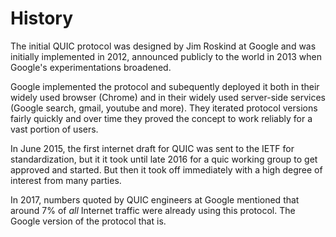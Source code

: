 # History

The initial QUIC protocol was designed by Jim Roskind at Google and was
initially implemented in 2012, announced publicly to the world in 2013 when
Google's experimentations broadened.

Google implemented the protocol and subequently deployed it both in their
widely used browser (Chrome) and in their widely used server-side services
(Google search, gmail, youtube and more). They iterated protocol versions
fairly quickly and over time they proved the concept to work reliably for a
vast portion of users.

In June 2015, the first internet draft for QUIC was sent to the IETF for
standardization, but it it took until late 2016 for a quic working group to
get approved and started. But then it took off immediately with a high degree
of interest from many parties.

In 2017, numbers quoted by QUIC engineers at Google mentioned that around 7%
of *all* Internet traffic were already using this protocol. The Google version
of the protocol that is.

